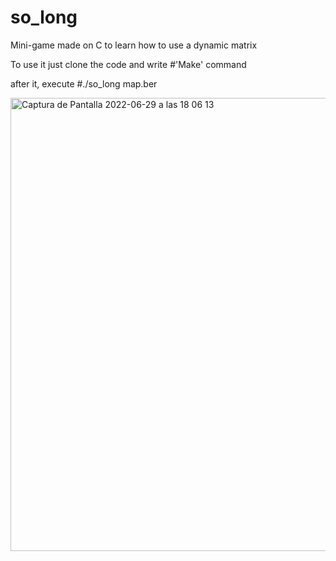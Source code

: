 # so_long
Mini-game made on C to learn how to use a dynamic matrix

To use it just clone the code and write #'Make' command

after it, execute  #./so_long map.ber

<img width="725" alt="Captura de Pantalla 2022-06-29 a las 18 06 13" src="https://user-images.githubusercontent.com/90343007/176483604-aafe8eb6-6788-4ade-b9b1-69b88e7af76c.png">
